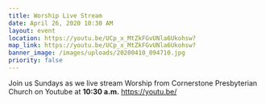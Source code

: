 ```yaml
---
title: Worship Live Stream
date: April 26, 2020 10:30 AM
layout: event
location: https://youtu.be/UCp_x_MtZkFGvUNla6Ukohsw?
map_link: https://youtu.be/UCp_x_MtZkFGvUNla6Ukohsw?
banner_image: /images/uploads/20200410_094710.jpg
priority: false
---
```

Join us Sundays as we live stream Worship from Cornerstone Presbyterian Church on Youtube at **10:30 a.m.**  https://youtu.be/